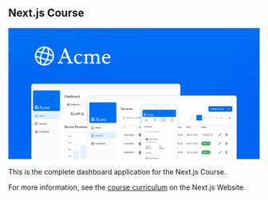 ## Next.js Course 

![App Image](https://github.com/Sciederrick/nextjs-demo/blob/main/app/opengraph-image.png)

This is the complete dashboard application for the Next.js Course.

For more information, see the [course curriculum](https://nextjs.org/learn) on the Next.js Website.
